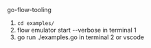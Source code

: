 go-flow-tooling

1. `cd examples/`
2. flow emulator start --verbose in terminal 1
3. go run ./examples.go in terminal 2 or vscode
